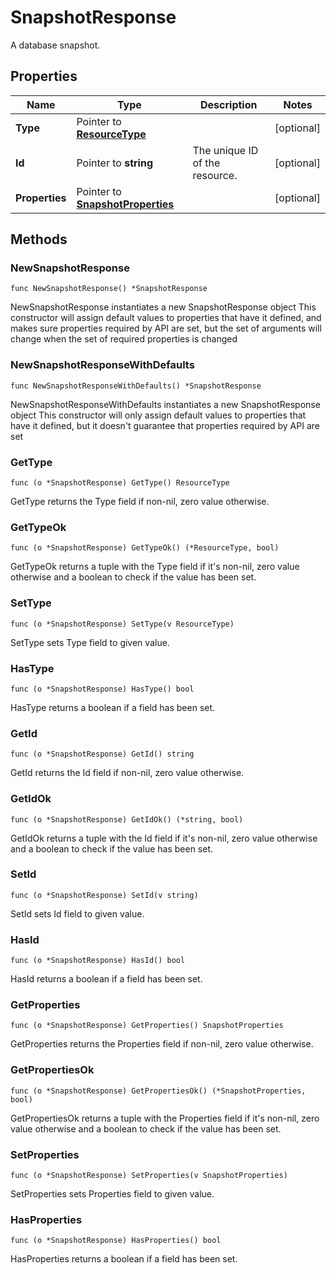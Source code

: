 # SnapshotResponse

A database snapshot.


## Properties

|Name | Type | Description | Notes|
|------------ | ------------- | ------------- | -------------|
|**Type** | Pointer to [**ResourceType**](ResourceType.md) |  | [optional] |
|**Id** | Pointer to **string** | The unique ID of the resource. | [optional] |
|**Properties** | Pointer to [**SnapshotProperties**](SnapshotProperties.md) |  | [optional] |

## Methods

### NewSnapshotResponse

`func NewSnapshotResponse() *SnapshotResponse`

NewSnapshotResponse instantiates a new SnapshotResponse object
This constructor will assign default values to properties that have it defined,
and makes sure properties required by API are set, but the set of arguments
will change when the set of required properties is changed

### NewSnapshotResponseWithDefaults

`func NewSnapshotResponseWithDefaults() *SnapshotResponse`

NewSnapshotResponseWithDefaults instantiates a new SnapshotResponse object
This constructor will only assign default values to properties that have it defined,
but it doesn't guarantee that properties required by API are set

### GetType

`func (o *SnapshotResponse) GetType() ResourceType`

GetType returns the Type field if non-nil, zero value otherwise.

### GetTypeOk

`func (o *SnapshotResponse) GetTypeOk() (*ResourceType, bool)`

GetTypeOk returns a tuple with the Type field if it's non-nil, zero value otherwise
and a boolean to check if the value has been set.

### SetType

`func (o *SnapshotResponse) SetType(v ResourceType)`

SetType sets Type field to given value.

### HasType

`func (o *SnapshotResponse) HasType() bool`

HasType returns a boolean if a field has been set.

### GetId

`func (o *SnapshotResponse) GetId() string`

GetId returns the Id field if non-nil, zero value otherwise.

### GetIdOk

`func (o *SnapshotResponse) GetIdOk() (*string, bool)`

GetIdOk returns a tuple with the Id field if it's non-nil, zero value otherwise
and a boolean to check if the value has been set.

### SetId

`func (o *SnapshotResponse) SetId(v string)`

SetId sets Id field to given value.

### HasId

`func (o *SnapshotResponse) HasId() bool`

HasId returns a boolean if a field has been set.

### GetProperties

`func (o *SnapshotResponse) GetProperties() SnapshotProperties`

GetProperties returns the Properties field if non-nil, zero value otherwise.

### GetPropertiesOk

`func (o *SnapshotResponse) GetPropertiesOk() (*SnapshotProperties, bool)`

GetPropertiesOk returns a tuple with the Properties field if it's non-nil, zero value otherwise
and a boolean to check if the value has been set.

### SetProperties

`func (o *SnapshotResponse) SetProperties(v SnapshotProperties)`

SetProperties sets Properties field to given value.

### HasProperties

`func (o *SnapshotResponse) HasProperties() bool`

HasProperties returns a boolean if a field has been set.


